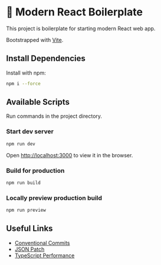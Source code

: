 # 🤖 Modern React Boilerplate

This project is boilerplate for starting modern React web app.

Bootstrapped with [Vite](https://github.com/vitejs/vite.git).

## Install Dependencies
Install with npm:
```sh
npm i --force
```

## Available Scripts
Run commands in the project directory.

### Start dev server
```sh
npm run dev
```
Open [http://localhost:3000](http://localhost:3000) to view it in the browser.

### Build for production
```sh
npm run build
```

### Locally preview production build
```sh
npm run preview
```

## Useful Links
- [Conventional Commits](https://www.conventionalcommits.org)
- [JSON Patch](https://datatracker.ietf.org/doc/html/rfc6902)
- [TypeScript Performance](https://github.com/microsoft/TypeScript/wiki/Performance)
